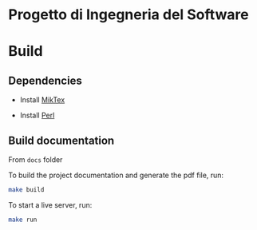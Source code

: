# Progetto di Ingegneria del Software


# Build

## Dependencies
- Install [MikTex](https://miktex.org/)

- Install [Perl](https://strawberryperl.com/)

## Build documentation
From `docs` folder

To build the project documentation and generate the pdf file, run:
```bash
make build
```

To start a live server, run:
```bash
make run
```
